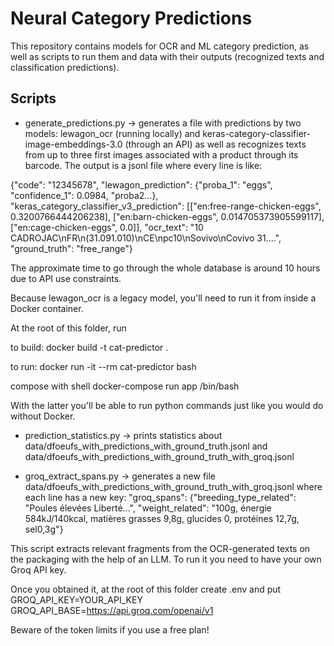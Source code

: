 # Neural Category Predictions

This repository contains models for OCR and ML category prediction, as well as scripts to run them and data with their outputs (recognized texts and classification predictions). 

## Scripts
- generate_predictions.py -> generates a file with predictions by two models: lewagon_ocr (running locally) and keras-category-classifier-image-embeddings-3.0 (through an API) as well as recognizes texts from up to three first images associated with a product through its barcode. 
The output is a jsonl file where every line is like:

{"code": "12345678", 
"lewagon_prediction": {"proba_1": "eggs", "confidence_1": 0.0984, "proba2...}, 
"keras_category_classifier_v3_prediction": [["en:free-range-chicken-eggs", 0.3200766444206238], ["en:barn-chicken-eggs", 0.014705373905599117], ["en:cage-chicken-eggs", 0.0]], 
"ocr_text": "10 CADROJAC\nFR\n(31.091.010)\nCE\npc10\nSovivo\nCovivo 31....", 
"ground_truth": "free_range"}

The approximate time to go through the whole database is around 10 hours due to API use constraints. 

Because lewagon_ocr is a legacy model, you'll need to run it from inside a Docker container. 

At the root of this folder, run

to build:
docker build -t cat-predictor .

to run:
docker run -it --rm cat-predictor bash

compose with shell
docker-compose run app /bin/bash

With the latter you'll be able to run python commands just like you would do without Docker. 

- prediction_statistics.py -> prints statistics about data/dfoeufs_with_predictions_with_ground_truth.jsonl and data/dfoeufs_with_predictions_with_ground_truth_with_groq.jsonl

- groq_extract_spans.py -> generates a new file data/dfoeufs_with_predictions_with_ground_truth_with_groq.jsonl where each line has a new key:
"groq_spans": {"breeding_type_related": "Poules élevées Liberté...", 
"weight_related": "100g, énergie 584kJ/140kcal, matières grasses 9,8g, glucides 0, protéines 12,7g, sel0,3g"}

This script extracts relevant fragments from the OCR-generated texts on the packaging with the help of an LLM. 
To run it you need to have your own Groq API key.

Once you obtained it, at the root of this folder create .env
and put 
GROQ_API_KEY=YOUR_API_KEY
GROQ_API_BASE=https://api.groq.com/openai/v1

Beware of the token limits if you use a free plan!


